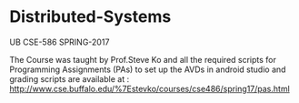 # Distributed-Systems

UB CSE-586 SPRING-2017

The Course was taught by Prof.Steve Ko and all the required scripts for Programming Assignments (PAs) to set up the AVDs in android studio and grading scripts are available at : http://www.cse.buffalo.edu/%7Estevko/courses/cse486/spring17/pas.html
